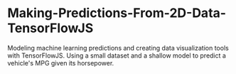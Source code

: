 # Making-Predictions-From-2D-Data-TensorFlowJS
Modeling machine learning predictions and creating data visualization tools with TensorFlowJS. Using a small dataset and a shallow model to predict a vehicle's MPG given its horsepower. 
